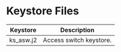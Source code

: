 # Keystore Files

| Keystore  | Description             |
| --------- | ----------------------- |
| ks_asw.j2 | Access switch keystore. |

